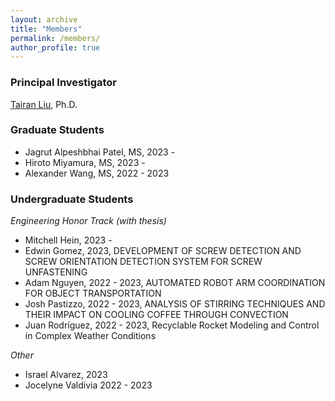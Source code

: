 ```yaml
---
layout: archive
title: "Members"
permalink: /members/
author_profile: true
---
```


### Principal Investigator

[Tairan Liu](https://liutairan.github.io), Ph.D.

### Graduate Students

* Jagrut Alpeshbhai Patel, MS, 2023 -
* Hiroto Miyamura, MS, 2023 -
* Alexander Wang, MS, 2022 - 2023

### Undergraduate Students

*Engineering Honor Track (with thesis)*

* Mitchell Hein, 2023 -
* Edwin Gomez, 2023, DEVELOPMENT OF SCREW DETECTION AND SCREW ORIENTATION DETECTION SYSTEM FOR SCREW UNFASTENING
* Adam Nguyen, 2022 - 2023, AUTOMATED ROBOT ARM COORDINATION FOR OBJECT TRANSPORTATION
* Josh Pastizzo, 2022 - 2023, ANALYSIS OF STIRRING TECHNIQUES AND THEIR IMPACT ON COOLING COFFEE THROUGH CONVECTION
* Juan Rodríguez, 2022 - 2023, Recyclable Rocket Modeling and Control in Complex Weather Conditions

*Other*
* Israel Alvarez, 2023
* Jocelyne Valdivia 2022 - 2023
